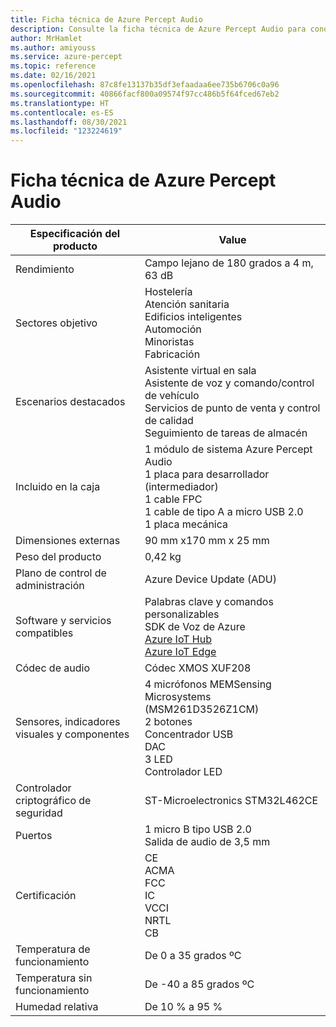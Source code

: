```yaml
---
title: Ficha técnica de Azure Percept Audio
description: Consulte la ficha técnica de Azure Percept Audio para conocer las especificaciones detalladas del dispositivo
author: MrHamlet
ms.author: amiyouss
ms.service: azure-percept
ms.topic: reference
ms.date: 02/16/2021
ms.openlocfilehash: 87c8fe13137b35df3efaadaa6ee735b6706c0a96
ms.sourcegitcommit: 40866facf800a09574f97cc486b5f64fced67eb2
ms.translationtype: HT
ms.contentlocale: es-ES
ms.lasthandoff: 08/30/2021
ms.locfileid: "123224619"
---
```

# <a name="azure-percept-audio-datasheet"></a>Ficha técnica de Azure Percept Audio

|Especificación del producto           |Value     |
|--------------------------------|--------|
|Rendimiento                     |Campo lejano de 180 grados a 4 m, 63 dB  |
|Sectores objetivo               |Hostelería <br> Atención sanitaria <br> Edificios inteligentes <br> Automoción <br> Minoristas <br> Fabricación  |
|Escenarios destacados                  |Asistente virtual en sala <br> Asistente de voz y comando/control de vehículo <br> Servicios de punto de venta y control de calidad <br> Seguimiento de tareas de almacén|
|Incluido en la caja  |1 módulo de sistema Azure Percept Audio <br> 1 placa para desarrollador (intermediador) <br> 1 cable FPC <br> 1 cable de tipo A a micro USB 2.0 <br> 1 placa mecánica|
|Dimensiones externas             |90 mm x170 mm x 25 mm   |
|Peso del producto                  |0,42 kg   |
|Plano de control de administración        |Azure Device Update (ADU)          |
|Software y servicios compatibles |Palabras clave y comandos personalizables <br> SDK de Voz de Azure <br> [Azure IoT Hub](https://azure.microsoft.com/services/iot-hub/) <br> [Azure IoT Edge](https://azure.microsoft.com/services/iot-edge/) |
|Códec de audio                     |Códec XMOS XUF208        |
|Sensores, indicadores visuales y componentes   |4 micrófonos MEMSensing Microsystems (MSM261D3526Z1CM) <br> 2 botones <br> Concentrador USB <br> DAC <br> 3 LED <br> Controlador LED          |
|Controlador criptográfico de seguridad      |ST-Microelectronics STM32L462CE       |
|Puertos                           |1 micro B tipo USB 2.0 <br> Salida de audio de 3,5 mm     |
|Certificación                   |CE <br> ACMA <br> FCC <br> IC <br> VCCI  <br> NRTL <br> CB  |
|Temperatura de funcionamiento           |De 0 a 35 grados ºC     |
|Temperatura sin funcionamiento       |De -40 a 85 grados ºC     |
|Humedad relativa               |De 10 % a 95 %    |
